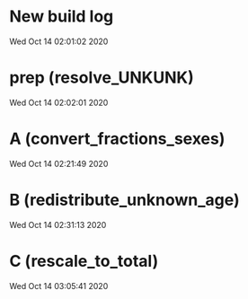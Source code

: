 
# New build log 
 Wed Oct 14 02:01:02 2020 


# prep (resolve_UNKUNK) 
 Wed Oct 14 02:02:01 2020 


# A (convert_fractions_sexes) 
 Wed Oct 14 02:21:49 2020 


# B (redistribute_unknown_age) 
 Wed Oct 14 02:31:13 2020 


# C (rescale_to_total) 
 Wed Oct 14 03:05:41 2020 

